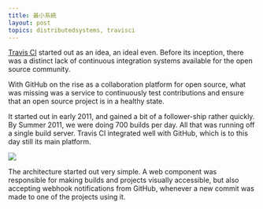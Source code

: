 ```yaml
---
title: 最小系統
layout: post
topics: distributedsystems, travisci
---
```

[Travis CI](https://travis-ci.org) started out as an idea, an ideal even. Before
its inception, there was a distinct lack of continuous integration systems
available for the open source community.

With GitHub on the rise as a collaboration platform for open source, what was
missing was a service to continuously test contributions and ensure that an open
source project is in a healthy state.

It started out in early 2011, and gained a bit of a follower-ship rather
quickly. By Summer 2011, we were doing 700 builds per day. All that was running
off a single build server. Travis CI integrated well with GitHub, which is to
this day still its main platform.

![](http://s3itch.paperplanes.de/The_Smallest_Distributed_System.004.jpg_20131018_153228.jpg)

The architecture started out very simple. A web component was responsible for
making builds and projects visually accessible, but also accepting webhook
notifications from GitHub, whenever a new commit was made to one of the projects
using it.
